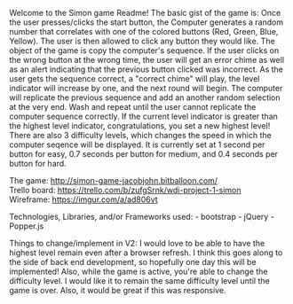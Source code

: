 Welcome to the Simon game Readme! The basic gist of the game is:
    Once the user presses/clicks the start button, the Computer generates a random number that correlates with one of the colored buttons (Red, Green, Blue, Yellow). The user is then allowed to click any button they would like. The object of the game is copy the computer's sequence. If the user clicks on the wrong button at the wrong time, the user will get an error chime as well as an alert indicating that the previous button clicked was incorrect. As the user gets the sequence correct, a "correct chime" will play, the level indicator will increase by one, and the next round will begin. The computer will replicate the previous sequence and add an another random selection at the very end. Wash and repeat until the user cannot replicate the computer sequence correctly. If the current level indicator is greater than the highest level indicator, congratulations, you set a new highest level!
    There are also 3 difficulty levels, which changes the speed in which the computer seqence will be displayed. It is currently set at 1 second per button for easy, 0.7 seconds per button for medium, and 0.4 seconds per button for hard.

The game: http://simon-game-jacobjohn.bitballoon.com/ <br />
Trello board: https://trello.com/b/zufgSrnk/wdi-project-1-simon <br />
Wireframe: https://imgur.com/a/ad806vt <br />


Technologies, Libraries, and/or Frameworks used:
    - bootstrap
    - jQuery
    - Popper.js


Things to change/implement in V2:
    I would love to be able to have the highest level remain even after a browser refresh. I think this goes along to the side of back end development, so hopefully one day this will be implemented! Also, while the game is active, you're able to change the difficulty level. I would like it to remain the same difficulty level until the game is over. Also, it would be great if this was responsive.